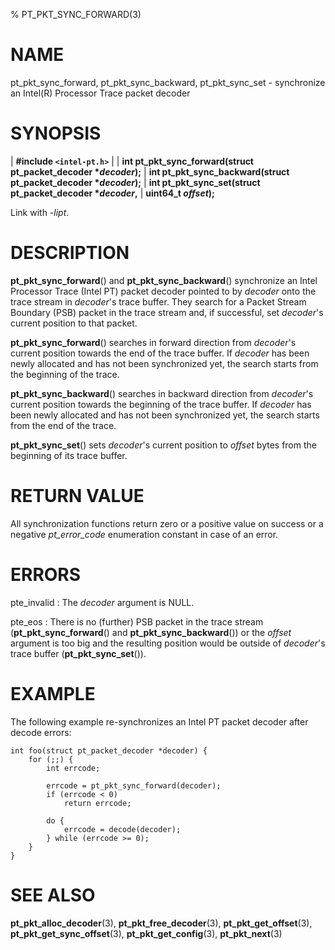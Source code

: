 % PT_PKT_SYNC_FORWARD(3)

<!---
 ! Copyright (c) 2015-2022, Intel Corporation
 ! SPDX-License-Identifier: BSD-3-Clause
 !
 ! Redistribution and use in source and binary forms, with or without
 ! modification, are permitted provided that the following conditions are met:
 !
 !  * Redistributions of source code must retain the above copyright notice,
 !    this list of conditions and the following disclaimer.
 !  * Redistributions in binary form must reproduce the above copyright notice,
 !    this list of conditions and the following disclaimer in the documentation
 !    and/or other materials provided with the distribution.
 !  * Neither the name of Intel Corporation nor the names of its contributors
 !    may be used to endorse or promote products derived from this software
 !    without specific prior written permission.
 !
 ! THIS SOFTWARE IS PROVIDED BY THE COPYRIGHT HOLDERS AND CONTRIBUTORS "AS IS"
 ! AND ANY EXPRESS OR IMPLIED WARRANTIES, INCLUDING, BUT NOT LIMITED TO, THE
 ! IMPLIED WARRANTIES OF MERCHANTABILITY AND FITNESS FOR A PARTICULAR PURPOSE
 ! ARE DISCLAIMED. IN NO EVENT SHALL THE COPYRIGHT OWNER OR CONTRIBUTORS BE
 ! LIABLE FOR ANY DIRECT, INDIRECT, INCIDENTAL, SPECIAL, EXEMPLARY, OR
 ! CONSEQUENTIAL DAMAGES (INCLUDING, BUT NOT LIMITED TO, PROCUREMENT OF
 ! SUBSTITUTE GOODS OR SERVICES; LOSS OF USE, DATA, OR PROFITS; OR BUSINESS
 ! INTERRUPTION) HOWEVER CAUSED AND ON ANY THEORY OF LIABILITY, WHETHER IN
 ! CONTRACT, STRICT LIABILITY, OR TORT (INCLUDING NEGLIGENCE OR OTHERWISE)
 ! ARISING IN ANY WAY OUT OF THE USE OF THIS SOFTWARE, EVEN IF ADVISED OF THE
 ! POSSIBILITY OF SUCH DAMAGE.
 !-->

# NAME

pt_pkt_sync_forward, pt_pkt_sync_backward, pt_pkt_sync_set - synchronize an
Intel(R) Processor Trace packet decoder


# SYNOPSIS

| **\#include `<intel-pt.h>`**
|
| **int pt_pkt_sync_forward(struct pt_packet_decoder \**decoder*);**
| **int pt_pkt_sync_backward(struct pt_packet_decoder \**decoder*);**
| **int pt_pkt_sync_set(struct pt_packet_decoder \**decoder*,**
|                     **uint64_t *offset*);**

Link with *-lipt*.


# DESCRIPTION

**pt_pkt_sync_forward**() and **pt_pkt_sync_backward**() synchronize an Intel
Processor Trace (Intel PT) packet decoder pointed to by *decoder* onto the trace
stream in *decoder*'s trace buffer.  They search for a Packet Stream Boundary
(PSB) packet in the trace stream and, if successful, set *decoder*'s current
position to that packet.

**pt_pkt_sync_forward**() searches in forward direction from *decoder*'s current
position towards the end of the trace buffer.  If *decoder* has been newly
allocated and has not been synchronized yet, the search starts from the
beginning of the trace.

**pt_pkt_sync_backward**() searches in backward direction from *decoder*'s
current position towards the beginning of the trace buffer.  If *decoder* has
been newly allocated and has not been synchronized yet, the search starts from
the end of the trace.

**pt_pkt_sync_set**() sets *decoder*'s current position to *offset* bytes from
the beginning of its trace buffer.


# RETURN VALUE

All synchronization functions return zero or a positive value on success or a
negative *pt_error_code* enumeration constant in case of an error.


# ERRORS

pte_invalid
:   The *decoder* argument is NULL.

pte_eos
:   There is no (further) PSB packet in the trace stream
    (**pt_pkt_sync_forward**() and **pt_pkt_sync_backward**()) or the *offset*
    argument is too big and the resulting position would be outside of
    *decoder*'s trace buffer (**pt_pkt_sync_set**()).


# EXAMPLE

The following example re-synchronizes an Intel PT packet decoder after decode
errors:

~~~{.c}
int foo(struct pt_packet_decoder *decoder) {
	for (;;) {
		int errcode;

		errcode = pt_pkt_sync_forward(decoder);
		if (errcode < 0)
			return errcode;

		do {
			errcode = decode(decoder);
		} while (errcode >= 0);
	}
}
~~~


# SEE ALSO

**pt_pkt_alloc_decoder**(3), **pt_pkt_free_decoder**(3),
**pt_pkt_get_offset**(3), **pt_pkt_get_sync_offset**(3),
**pt_pkt_get_config**(3), **pt_pkt_next**(3)
